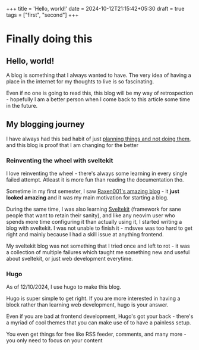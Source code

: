 +++
title = 'Hello, world!'
date = 2024-10-12T21:15:42+05:30
draft = true
tags = ["first", "second"]
+++

# Finally doing this

## Hello, world!

A blog is something that I always wanted to have.
The very idea of having a place in the internet for my thoughts to live is so fascinating.

Even if no one is going to read this, this blog will be my way of retrospection - hopefully I am a better person when I come back to this article some time in the future.

## My blogging journey

I have always had this bad habit of just [planning things and not doing them](#), and this blog is proof that I am changing for the better

### Reinventing the wheel with sveltekit

I love reinventing the wheel - there's always some learning in every single failed attempt.
Atleast it is more fun than reading the documentation tho.

Sometime in my first semester, I saw [Raxen001's amazing blog](https://raxen001.github.io/blog/) - it **just looked amazing** and it was my main motivation for starting a blog.

During the same time, I was also learning [Sveltekit](https://kit.svelte.dev/) (framework for sane people that want to retain their sanity), and like any neovim user who spends more time configuring it than actually using it, I started writing a blog with sveltekit. I was not unable to finish it - mdsvex was too hard to get right and mainly because I had a skill issue at anything frontend.

My sveltekit blog was not something that I tried once and left to rot - it was a collection of multiple failures which taught me something new and useful about sveltekit, or just web development everytime.

### Hugo

As of 12/10/2024, I use hugo to make this blog.

Hugo is super simple to get right. If you are more interested in having a block rather than learning web development, hugo is your answer.

Even if you are bad at frontend development, Hugo's got your back - there's a myriad of cool themes that you can make use of to have a painless setup.

You even get things for free like RSS feeder, comments, and many more - you only need to focus on your content
